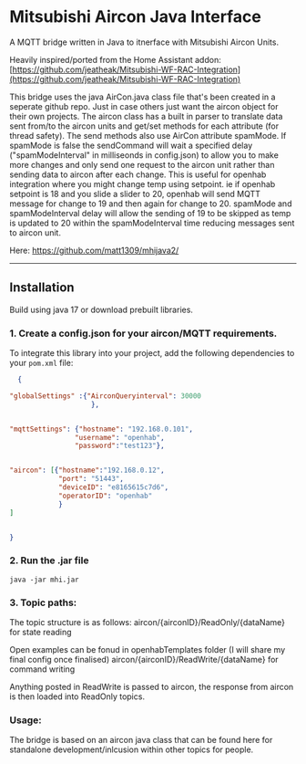 # Mitsubishi Aircon Java Interface

A MQTT bridge written in Java to itnerface with Mitsubishi Aircon Units.

Heavily inspired/ported from the Home Assistant addon:  
[https://github.com/jeatheak/Mitsubishi-WF-RAC-Integration](https://github.com/jeatheak/Mitsubishi-WF-RAC-Integration)

This bridge uses the java AirCon.java class file that's been created in a seperate github repo. Just in case others just want the aircon object for their own projects. The aircon class has a built in parser to translate data sent from/to the aircon units and get/set methods for each attribute (for thread safety). The send methods also use AirCon attribute spamMode. 
If spamMode is false the sendCommand will wait a specified delay ("spamModeInterval" in milliseonds in config.json) to allow you to make more changes and only send one request to the aircon unit rather than sending data to aircon after each change. 
This is useful for openhab integration where you might change temp using setpoint. ie if openhab setpoint is 18 and you slide a slider to 20, openhab will send MQTT message for change to 19 and then again for change to 20. spamMode and spamModeInterval delay will allow the sending of 19 to be skipped as temp is updated to 20 within the spamModeInterval time reducing messages sent to aircon unit. 

Here: https://github.com/matt1309/mhijava2/

---
 
## Installation

Build using java 17 or download prebuilt libraries. 

### 1. Create a config.json for your aircon/MQTT requirements. 

To integrate this library into your project, add the following dependencies to your `pom.xml` file:

```json
  {

"globalSettings" :{"AirconQueryinterval": 30000
                    },


"mqttSettings": {"hostname": "192.168.0.101",
                "username": "openhab",
                "password":"test123"},


"aircon": [{"hostname":"192.168.0.12",
            "port": "51443",
            "deviceID": "e8165615c7d6",
            "operatorID": "openhab"
            }
]


}
``` 
### 2. Run the .jar file
```
java -jar mhi.jar
```

### 3. Topic paths:
The topic structure is as follows:
aircon/{airconID}/ReadOnly/{dataName} for state reading


Open examples can be fonud in openhabTemplates folder (I will share my final config once finalised)
aircon/{airconID}/ReadWrite/{dataName} for command writing

Anything posted in ReadWrite is passed to aircon, the response from aircon is then loaded into
ReadOnly topics. 

### Usage:
The bridge is based on an aircon java class that can be found here for standalone development/inlcusion within other topics for people. 
